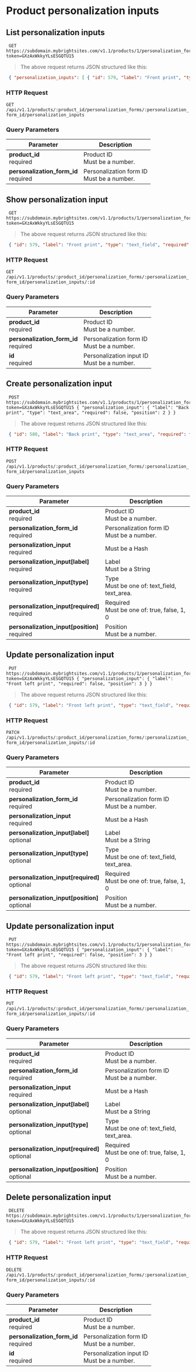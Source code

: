 #  Product personalization inputs 

## List personalization inputs

```shell
 GET https://subdomain.mybrightsites.com/v1.1/products/1/personalization_forms/101/personalization_inputs?token=GXzAxWkkyYLsESGQTU15 
```

> The above request returns JSON structured like this:

```json
 { "personalization_inputs": [ { "id": 579, "label": "Front print", "type": "text_field", "required": true, "position": 1 }, { "id": 580, "label": "Back print", "type": "text_area", "required": false, "position": 2 } ] } 
```

### HTTP Request

`GET /api/v1.1/products/:product_id/personalization_forms/:personalization_form_id/personalization_inputs`

### Query Parameters

Parameter | Description
--------- | -----------
<div><strong>product_id </strong></div><div> required </div> | <div>Product ID</div><div> Must be a number. </div>
<div><strong>personalization_form_id </strong></div><div> required </div> | <div>Personalization form ID</div><div> Must be a number. </div>


## Show personalization input

```shell
 GET https://subdomain.mybrightsites.com/v1.1/products/1/personalization_forms/101/personalization_inputs/579?token=GXzAxWkkyYLsESGQTU15 
```

> The above request returns JSON structured like this:

```json
 { "id": 579, "label": "Front print", "type": "text_field", "required": true, "position": 1 } 
```

### HTTP Request

`GET /api/v1.1/products/:product_id/personalization_forms/:personalization_form_id/personalization_inputs/:id`

### Query Parameters

Parameter | Description
--------- | -----------
<div><strong>product_id </strong></div><div> required </div> | <div>Product ID</div><div> Must be a number. </div>
<div><strong>personalization_form_id </strong></div><div> required </div> | <div>Personalization form ID</div><div> Must be a number. </div>
<div><strong>id </strong></div><div> required </div> | <div>Personalization input ID</div><div> Must be a number. </div>


## Create personalization input

```shell
 POST https://subdomain.mybrightsites.com/v1.1/products/1/personalization_forms/101/personalization_inputs?token=GXzAxWkkyYLsESGQTU15 { "personalization_input": { "label": "Back print", "type": "text_area", "required": false, "position": 2 } } 
```

> The above request returns JSON structured like this:

```json
 { "id": 580, "label": "Back print", "type": "text_area", "required": false, "position": 2 } 
```

### HTTP Request

`POST /api/v1.1/products/:product_id/personalization_forms/:personalization_form_id/personalization_inputs`

### Query Parameters

Parameter | Description
--------- | -----------
<div><strong>product_id </strong></div><div> required </div> | <div>Product ID</div><div> Must be a number. </div>
<div><strong>personalization_form_id </strong></div><div> required </div> | <div>Personalization form ID</div><div> Must be a number. </div>
<div><strong>personalization_input </strong></div><div> required </div> | <div> Must be a Hash </div>
<div><strong>personalization_input[label] </strong></div><div> required </div> | <div>Label</div><div> Must be a String </div>
<div><strong>personalization_input[type] </strong></div><div> required </div> | <div>Type</div><div> Must be one of: text_field, text_area. </div>
<div><strong>personalization_input[required] </strong></div><div> required </div> | <div>Required</div><div> Must be one of: true, false, 1, 0 </div>
<div><strong>personalization_input[position] </strong></div><div> required </div> | <div>Position</div><div> Must be a number. </div>


## Update personalization input

```shell
 PUT https://subdomain.mybrightsites.com/v1.1/products/1/personalization_forms/101/personalization_inputs/579?token=GXzAxWkkyYLsESGQTU15 { "personalization_input": { "label": "Front left print", "required": false, "position": 3 } } 
```

> The above request returns JSON structured like this:

```json
 { "id": 579, "label": "Front left print", "type": "text_field", "required": false, "position": 3 } 
```

### HTTP Request

`PATCH /api/v1.1/products/:product_id/personalization_forms/:personalization_form_id/personalization_inputs/:id`

### Query Parameters

Parameter | Description
--------- | -----------
<div><strong>product_id </strong></div><div> required </div> | <div>Product ID</div><div> Must be a number. </div>
<div><strong>personalization_form_id </strong></div><div> required </div> | <div>Personalization form ID</div><div> Must be a number. </div>
<div><strong>personalization_input </strong></div><div> required </div> | <div> Must be a Hash </div>
<div><strong>personalization_input[label] </strong></div><div> optional </div> | <div>Label</div><div> Must be a String </div>
<div><strong>personalization_input[type] </strong></div><div> optional </div> | <div>Type</div><div> Must be one of: text_field, text_area. </div>
<div><strong>personalization_input[required] </strong></div><div> optional </div> | <div>Required</div><div> Must be one of: true, false, 1, 0 </div>
<div><strong>personalization_input[position] </strong></div><div> optional </div> | <div>Position</div><div> Must be a number. </div>


## Update personalization input

```shell
 PUT https://subdomain.mybrightsites.com/v1.1/products/1/personalization_forms/101/personalization_inputs/579?token=GXzAxWkkyYLsESGQTU15 { "personalization_input": { "label": "Front left print", "required": false, "position": 3 } } 
```

> The above request returns JSON structured like this:

```json
 { "id": 579, "label": "Front left print", "type": "text_field", "required": false, "position": 3 } 
```

### HTTP Request

`PUT /api/v1.1/products/:product_id/personalization_forms/:personalization_form_id/personalization_inputs/:id`

### Query Parameters

Parameter | Description
--------- | -----------
<div><strong>product_id </strong></div><div> required </div> | <div>Product ID</div><div> Must be a number. </div>
<div><strong>personalization_form_id </strong></div><div> required </div> | <div>Personalization form ID</div><div> Must be a number. </div>
<div><strong>personalization_input </strong></div><div> required </div> | <div> Must be a Hash </div>
<div><strong>personalization_input[label] </strong></div><div> optional </div> | <div>Label</div><div> Must be a String </div>
<div><strong>personalization_input[type] </strong></div><div> optional </div> | <div>Type</div><div> Must be one of: text_field, text_area. </div>
<div><strong>personalization_input[required] </strong></div><div> optional </div> | <div>Required</div><div> Must be one of: true, false, 1, 0 </div>
<div><strong>personalization_input[position] </strong></div><div> optional </div> | <div>Position</div><div> Must be a number. </div>


## Delete personalization input

```shell
 DELETE https://subdomain.mybrightsites.com/v1.1/products/1/personalization_forms/101/personalization_inputs/579?token=GXzAxWkkyYLsESGQTU15 
```

> The above request returns JSON structured like this:

```json
 { "id": 579, "label": "Front left print", "type": "text_field", "required": false, "position": 3 } 
```

### HTTP Request

`DELETE /api/v1.1/products/:product_id/personalization_forms/:personalization_form_id/personalization_inputs/:id`

### Query Parameters

Parameter | Description
--------- | -----------
<div><strong>product_id </strong></div><div> required </div> | <div>Product ID</div><div> Must be a number. </div>
<div><strong>personalization_form_id </strong></div><div> required </div> | <div>Personalization form ID</div><div> Must be a number. </div>
<div><strong>id </strong></div><div> required </div> | <div>Personalization input ID</div><div> Must be a number. </div>



